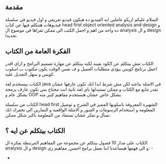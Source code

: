 
## مقدمة

السلام عليكم ازيكو عاملين ايه
الفيديو ده هيكون فيديو تعريفي و اول فيديو في سلسلة فيديوهات هنتكلم فيها عن كتاب head first object oriented analysis and design و ده واحد من اهم و اجمل الكتب الي ممكن تقراها في موضوع ال analysis و ال design تحديدا.

## الفكرة العامة من الكتاب

الكتاب مش بيتكلم عن الكود بعينه لكنه بيتكلم عن مهارة تصميم البرامج و ازاي اقدر اعمل برنامج كويس بيؤدي متطلبات العميل و ف نفس الوقت يكون مكتوب ب اسلوب كويس و سهل التعديل عليه.

الكتاب بيستخدم لغة java في الامثلة بتاعته لكن مش شرط ابدا انك تكون عارفها عشان تقدر تتابع مع الكتاب و ممكن تستبدلها باي لغة تانية انت محتاج بس تكون عارف برمجة بشكل عام و OOP بشكل خاص عشان هنستخدم مفاهيم كتير منه.

الكتاب من سلسلة head first الشهيرة المعروفة باسلوبها المميز في الشرح و توصيل المعلومة و استخدام الرسومات و الصور و الامثلة الواقعية و التمارين الي تحفزك انك تسأل و تفكر عشان تستفاد من المعلومة باكبر شكل ممكن.

## الكتاب بيتكلم عن ايه ؟

الكتاب على مدار 10 فصول بيتكلم عن مجموعة من المفاهيم المرتبطة بفكرة ال analysis و ال design و الي فهمها هيساعدنا اننا نعمل برامج احسن, مفاهيم زي: -

- 